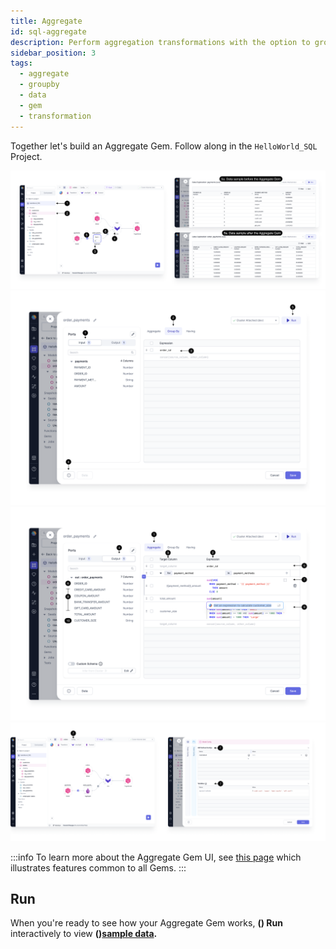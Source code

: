 ```yaml
---
title: Aggregate
id: sql-aggregate
description: Perform aggregation transformations with the option to group by columns.
sidebar_position: 3
tags:
  - aggregate
  - groupby
  - data
  - gem
  - transformation
---
```


Together let's build an Aggregate Gem. Follow along in the `HelloWorld_SQL` Project.

![1](../img/Snow4.6.1_Aggregate.png)
![2](../img/Snow4.6.2_Aggregate.png)
![3](../img/Snow4.6.3_Aggregate.png)
![4](../img/Snow4.6.4_Aggregate.png)

:::info
To learn more about the Aggregate Gem UI, see [this page](/docs/concepts/project/gems.md) which illustrates features common to all Gems.
:::

## Run

When you're ready to see how your Aggregate Gem works, **() Run** interactively to view **()[sample data](../../interactive-development/data-explorer.md).**
